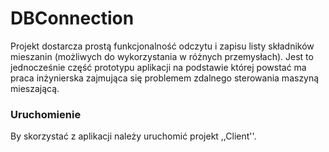 # DBConnection
Projekt dostarcza prostą funkcjonalność odczytu i zapisu listy składników mieszanin (możliwych do wykorzystania w różnych przemysłach). Jest to jednocześnie część prototypu aplikacji na podstawie której powstać ma praca inżynierska zajmująca się problemem zdalnego sterowania maszyną mieszającą.

### Uruchomienie
By skorzystać z aplikacji należy uruchomić projekt ,,Client''.
